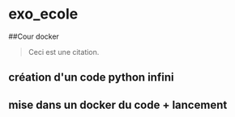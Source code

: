 # exo_ecole
##Cour docker
> Ceci est une citation.

## création d'un code python infini


## mise dans un docker du code + lancement
